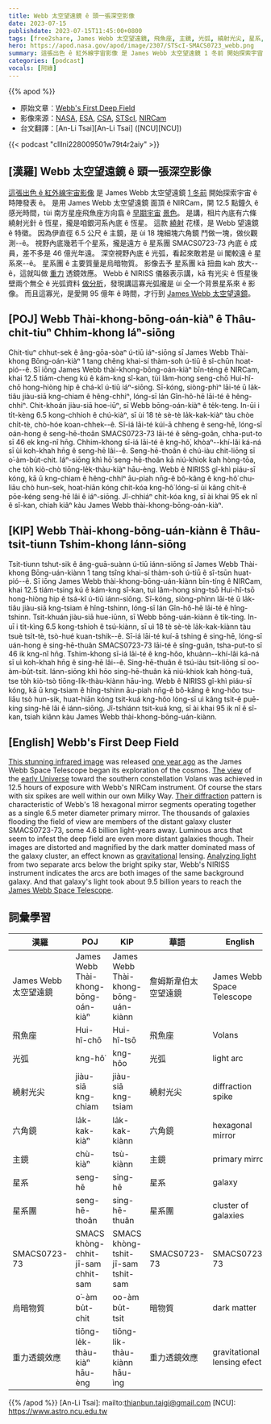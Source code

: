 ```yaml
---
title: Webb 太空望遠鏡 ê 頭一張深空影像
date: 2023-07-15
publishdate: 2023-07-15T11:45:00+0800
tags: [free2share, James Webb 太空望遠鏡, 飛魚座, 主鏡, 光弧, 繞射光尖, 星系, 星系團, 星系團 SMACS0723-73, 烏暗物質, 重力透鏡效應, 六角鏡]
hero: https://apod.nasa.gov/apod/image/2307/STScI-SMACS0723_webb.png
summary: 這張出色 ê 紅外線宇宙影像 是 James Webb 太空望遠鏡 1 冬前 開始探索宇宙 ê 時陣發表 ê。
categories: [podcast]
vocals: [阿綠]
---
```


{{% apod %}}

- 原始文章：[Webb's First Deep Field](https://apod.nasa.gov/apod/ap230715.html)
- 影像來源：[NASA](https://www.nasa.gov), [ESA](https://www.esa.int/), [CSA](https://www.asc-csa.gc.ca/eng/), [STScI](https://www.stsci.edu/), [NIRCam](https://webbtelescope.org/contents/media/images/01FA0SZSEW1TZ51BHG0EGW2EZP)
- 台文翻譯：[An-Li Tsai][An-Li Tsai] ([NCU][NCU])

{{< podcast "clllni228009501w79t4r2aiy" >}}

## [漢羅] Webb 太空望遠鏡 ê 頭一張深空影像
[這張出色 ê 紅外線宇宙影像][This stunning infrared image] 是 James Webb 太空望遠鏡 [1 冬前][one year ago] 開始探索宇宙 ê 時陣發表 ê。
是用 James Webb 太空望遠鏡 面頂 ê NIRCam，開 12.5 點鐘久 ê 感光時間，tùi 南方星座飛魚座方向翕 ê [早期宇宙][early Universe] [景色][The view]。
是講，相片內底有六條 繞射光針 ê 恆星，攏是咱銀河系內底 ê 恆星。
這款 [繞射][Their diffraction] 花樣，是 Webb 望遠鏡 ê 特徵。
因為伊直徑 6.5 公尺 ê 主鏡，是 ùi 18 塊細塊六角鏡 鬥做一塊，做伙觀測--ê。
視野內底幾若千个星系，攏是遠方 ê 星系團 SMACS0723-73 內底 ê 成員，差不多是 46 億光年遠。
深空視野內底 ê 光弧，看起來敢若是 ùi 閣較遠 ê 星系來--ê。
星系團 ê 主要質量是烏暗物質。
影像去予 星系團 kā 扭曲 kah 放大--ê，這就叫做 [重力][gravitational] 透鏡效應。
Webb ê NIRISS 儀器表示講，kā 有光尖 ê 恆星後壁兩个無仝 ê 光弧資料 [做分析][Analyzing light]，發現講這寡光弧攏是 ùi 仝一个背景星系來 ê 影像。
而且這寡光，是愛開 95 億年 ê 時間，才行到 [James Webb 太空望遠鏡][James Webb Space Telescope]。

## [POJ] Webb Thài-khong-bōng-oán-kiàⁿ ê Thâu-chi̍t-tiuⁿ Chhim-khong Iáⁿ-siōng
Chit-tiuⁿ chhut-sek ê âng-gōa-sòaⁿ ú-tiū iáⁿ-siōng sī James Webb Thài-khong Bōng-oán-kiàⁿ 1 tang chêng khai-sí thàm-soh ú-tiū ê sî-chūn hoat-pió--ê.
Sī iōng James Webb thài-khong-bōng-oán-kiàⁿ bīn-téng ê NIRCam, khai 12.5 tiám-cheng kú ê kám-kng sî-kan, tùi lâm-hong seng-chō Hui-hî-chō hong-hiòng hip ê chá-kî ú-tiū iáⁿ-siōng.
Sī-kóng, siòng-phìⁿ lāi-té ū la̍k-tiâu jiàu-siā kng-chiam ê hêng-chhiⁿ, lóng-sī lán Gîn-hô-hē lāi-té ê hêng-chhiⁿ.
Chit-khoán jiàu-siā hoe-iūⁿ, sī Webb bōng-oán-kiàⁿ ê te̍k-teng.
In-ūi i ti̍t-kèng 6.5 kong-chhioh ê chú-kiàⁿ, sī ùi 18 tè sè-tè la̍k-kak-kiàⁿ tàu chòe chi̍t-tè, chò-hóe koan-chhek--ê.
Sī-iá lāi-té kúi-ā chheng ê seng-hē, lóng-sī oán-hong ê seng-hē-thoân SMACS0723-73 lāi-té ê sêng-goân, chha-put-to sī 46 ek kng-nî hn̄g.
Chhim-khong sī-iá lāi-té ê kng-hô͘, khòaⁿ--khí-lâi ká-ná sī ùi koh-khah hn̄g ê seng-hē lâi--ê.
Seng-hē-thoân ê chú-iàu chit-liōng sī o͘-àm-bu̍t-chit.
Iáⁿ-siōng khì hō͘ seng-hē-thoân kā niú-khiok kah hòng-tōa, che to̍h kiò-chò tiōng-le̍k-thàu-kiàⁿ hāu-èng.
Webb ê NIRISS gî-khì piáu-sī kóng, kā ū kng-chiam ê hêng-chhiⁿ āu-piah nn̄g-ê bô-kâng ê kng-hô͘ chu-liāu chò hun-sek, hoat-hiān kóng chit-kóa kng-hô͘ lóng-sī ùi kâng chi̍t-ê pōe-kéng seng-hē lâi ê iáⁿ-siōng.
Jî-chhiáⁿ chit-kóa kng, sī ài khai 95 ek nî ê sî-kan, chiah kiâⁿ kàu James Webb thài-khong-bōng-oán-kiàⁿ.

## [KIP] Webb Thài-khong-bōng-uán-kiànn ê Thâu-tsi̍t-tiunn Tshim-khong Iánn-siōng
Tsit-tiunn tshut-sik ê âng-guā-suànn ú-tiū iánn-siōng sī James Webb Thài-khong Bōng-uán-kiànn 1 tang tsîng khai-sí thàm-soh ú-tiū ê sî-tsūn huat-pió--ê.
Sī iōng James Webb thài-khong-bōng-uán-kiànn bīn-tíng ê NIRCam, khai 12.5 tiám-tsing kú ê kám-kng sî-kan, tuì lâm-hong sing-tsō Hui-hî-tsō hong-hiòng hip ê tsá-kî ú-tiū iánn-siōng.
Sī-kóng, siòng-phìnn lāi-té ū la̍k-tiâu jiàu-siā kng-tsiam ê hîng-tshinn, lóng-sī lán Gîn-hô-hē lāi-té ê hîng-tshinn.
Tsit-khuán jiàu-siā hue-iūnn, sī Webb bōng-uán-kiànn ê ti̍k-ting.
In-uī i ti̍t-kìng 6.5 kong-tshioh ê tsú-kiànn, sī uì 18 tè sè-tè la̍k-kak-kiànn tàu tsuè tsi̍t-tè, tsò-hué kuan-tshik--ê.
Sī-iá lāi-té kuí-ā tshing ê sing-hē, lóng-sī uán-hong ê sing-hē-thuân SMACS0723-73 lāi-té ê sîng-guân, tsha-put-to sī 46 ik kng-nî hn̄g.
Tshim-khong sī-iá lāi-té ê kng-hôo, khuànn--khí-lâi ká-ná sī uì koh-khah hn̄g ê sing-hē lâi--ê.
Sing-hē-thuân ê tsú-iàu tsit-liōng sī oo-àm-bu̍t-tsit.
Iánn-siōng khì hōo sing-hē-thuân kā niú-khiok kah hòng-tuā, tse to̍h kiò-tsò tiōng-li̍k-thàu-kiànn hāu-ìng.
Webb ê NIRISS gî-khì piáu-sī kóng, kā ū kng-tsiam ê hîng-tshinn āu-piah nn̄g-ê bô-kâng ê kng-hôo tsu-liāu tsò hun-sik, huat-hiān kóng tsit-kuá kng-hôo lóng-sī uì kâng tsi̍t-ê puē-kíng sing-hē lâi ê iánn-siōng.
Jî-tshiánn tsit-kuá kng, sī ài khai 95 ik nî ê sî-kan, tsiah kiânn kàu James Webb thài-khong-bōng-uán-kiànn.

## [English] Webb's First Deep Field
[This stunning infrared image][This stunning infrared image] was released [one year ago][one year ago] as the James Webb Space Telescope began its exploration of the cosmos.
[The view][The view] of the [early Universe][early Universe] toward the southern constellation Volans was achieved in 12.5 hours of exposure with Webb's NIRCam instrument.
Of course the stars with six spikes are well within our own Milky Way.
[Their diffraction][Their diffraction] pattern is characteristic of Webb's 18 hexagonal mirror segments operating together as a single 6.5 meter diameter primary mirror.
The thousands of galaxies flooding the field of view are members of the distant galaxy cluster SMACS0723-73, some 4.6 billion light-years away.
Luminous arcs that seem to infest the deep field are even more distant galaxies though.
Their images are distorted and magnified by the dark matter dominated mass of the galaxy cluster, an effect known as [gravitational][gravitational] lensing.
[Analyzing light][Analyzing light] from two separate arcs below the bright spiky star, Webb's NIRISS instrument indicates the arcs are both images of the same background galaxy.
And that galaxy's light took about 9.5 billion years to reach the [James Webb Space Telescope][James Webb Space Telescope].

## 詞彙學習

|漢羅|POJ|KIP|華語|English|
|-|-|-|-|-|
|James Webb 太空望遠鏡|James Webb Thài-khong-bōng-oán-kiàⁿ|James Webb Thài-khong-bōng-uán-kiànn|詹姆斯韋伯太空望遠鏡|James Webb Space Telescope|
|飛魚座|Hui-hî-chō|Hui-hî-tsō|飛魚座|Volans|
|光弧|kng-hô͘|kng-hôo|光弧|light arc|
|繞射光尖|jiàu-siā kng-chiam|jiàu-siā kng-tsiam|繞射光尖|diffraction spike|
|六角鏡|la̍k-kak-kiàⁿ|la̍k-kak-kiànn|六角鏡|hexagonal mirror|
|主鏡|chù-kiàⁿ|tsù-kiànn|主鏡|primary mirror|
|星系|seng-hē|sing-hē|星系|galaxy|
|星系團|seng-hē-thoân|sing-hē-thuân|星系團|cluster of galaxies|
|SMACS0723-73|SMACS khòng-chhit-jī-sam chhit-sam|SMACS khòng-tshit-jī-sam tshit-sam|SMACS0723-73|SMACS0723-73|
|烏暗物質|o͘-àm bu̍t-chit|oo-àm bu̍t-tsit|暗物質|dark matter|
|重力透鏡效應|tiōng-le̍k-thàu-kiàⁿ hāu-èng|tiōng-li̍k-thàu-kiànn hāu-ìng|重力透鏡效應|gravitational lensing efect|

{{% /apod %}}
[An-Li Tsai]: mailto:thianbun.taigi@gmail.com
[NCU]: https://www.astro.ncu.edu.tw

[copyright]: https://apod.nasa.gov/apod/fap/lib/about_apod.html#srapply
[License]: https://creativecommons.org/licenses/by/2.0/

[This stunning infrared image]:https://webbtelescope.org/contents/media/images/2022/038/01G7JGTH21B5GN9VCYAHBXKSD1
[one year ago]:https://www.nasa.gov/feature/goddard/2023/webb-celebrates-first-year-of-science-with-new-image
[The view]:https://webbtelescope.org/news/first-images/gallery/zoomable-image-deep-field-smacs-0723
[early Universe]:https://webbtelescope.org/contents/articles/how-does-webb-see-back-in-time
[Their diffraction]:https://apod.nasa.gov/apod/ap220319.html
[gravitational]:https://apod.nasa.gov/apod/ap220511.html
[Analyzing light]:https://webbtelescope.org/contents/media/images/2022/035/01G7HRMY93K0BCCBKCABAQH0V7
[James Webb Space Telescope]:https://webbtelescope.org/
